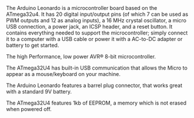 <FeatureDescription>
The Arduino Leonardo is a microcontroller board based on the ATmega32u4. It has 20 digital input/output pins (of which 7 can be used as PWM outputs and 12 as analog inputs), a 16 MHz crystal oscillator, a micro USB connection, a power jack, an ICSP header, and a reset button. It contains everything needed to support the microcontroller; simply connect it to a computer with a USB cable or power it with a AC-to-DC adapter or battery to get started.
</FeatureDescription>

<FeatureList>

<Feature title="ATmega32U4" image="core">

The high Performance, low power AVR® 8-bit microcontroller.

<FeatureLink title="Datasheet" url="https://content.arduino.cc/assets/Atmel-7766-8-bit-AVR-ATmega16U4-32U4_Datasheet.pdf" download blank/>
</Feature>

<Feature title="Built-in USB communication" image="usb">

The ATmega32U4 has built-in USB communication that allows the Micro to appear as a mouse/keyboard on your machine.

</Feature>

<Feature title="Battery Connector" image="power">

The Arduino Leonardo features a barrel plug connector, that works great with a standard 9V battery.

</Feature>

<Feature title="EEPROM" image="mcu">

The ATmega32U4 features 1kb of EEPROM, a memory which is not erased when powered off.

</Feature>

</FeatureList>
